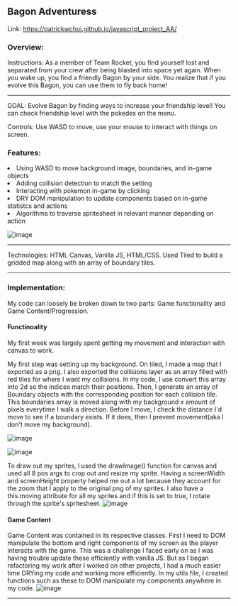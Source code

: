 <h2>Bagon Adventuress</h2>

Link: https://patrickwchoi.github.io/javascript_project_AA/ 

<h3>Overview:</h3>
Instructions: As a member of Team Rocket, you find yourself lost and separated from your crew after being blasted into space yet again. When you wake up, you find a friendly Bagon by your side. You realize that if you evolve this Bagon, you can use them to fly back home! 
<hr>

GOAL: Evolve Bagon by finding ways to increase your friendship level! You can check friendship level with the pokedex on the menu.

Controls: Use WASD to move, use your mouse to interact with things on screen.

<h3>Features: </h3>

<li>Using WASD to move background image, boundaries, and in-game objects</li>
<li> Adding collision detection to match the setting </li>
<li> Interacting with pokemon in-game by clicking </li>
<li> DRY DOM manipulation to update components based on in-game statistcs and actions </li>
<li> Algorithms to traverse spritesheet in relevant manner depending on action </li>


![image](https://user-images.githubusercontent.com/98565804/221733509-3662d713-41c2-4f7f-b711-0d115d32a235.png)

<hr>


Technologies: HTML Canvas, Vanilla JS, HTML/CSS. Used Tiled to build a gridded map along with an array of boundary tiles.

<hr>

<h3>Implementation: </h3>

My code can loosely be broken down to two parts: Game functionality and Game Content/Progression.

<h4> Functinoality </h4>

My first week was largely spent getting my movement and interaction with canvas to work.

My first step was setting up my background. On tiled, I made a map that I exported as a png. I also exported the collisions layer as an array filled with red tiles for where I want my collisions. In my code, I use convert this array into 2d so the indices match their positions. Then, I generate an array of Boundary objects with the corresponding position for each collision tile. This boundaries array is moved along with my background x amount of pixels everytime I walk a direction. Before I move, I check the distance I'd move to see if a boundary exists. If it does, then I prevent movement(aka I don't move my background).

![image](https://user-images.githubusercontent.com/98565804/206592484-d82975c3-e202-4acf-86ac-2bd9b793dc8f.png)

![image](https://user-images.githubusercontent.com/98565804/206592407-c23d5d7f-17e5-4eae-806d-8b94fa3c0469.png)

To draw out my sprites, I used the drawImage() function for canvas and used all 8 pos args to crop out and resize my sprite. Having a screenWidth and screenHeight property helped me out a lot because they account for the zoom that I apply to the original png of my sprites. I also have a this.moving attribute for all my sprites and if this is set to true, I rotate through the sprite's spritesheet.
![image](https://user-images.githubusercontent.com/98565804/222202160-5425c96d-222b-47e5-b0c0-08081e86f6a6.png)


<h4> Game Content</h4>

Game Content was contained in its respective classes. First I need to DOM manipulate the bottom and right components of my screen as the player interacts with the game. This was a challenge I faced early on as I was having trouble update these efficiently with vanilla JS. But as I began refactoring my work after I worked on other projects, I had a much easier time DRYing my code and working more efficiently. In my utils file, I created functions such as these to DOM manipulate my components anywhere in my code.
![image](https://user-images.githubusercontent.com/98565804/221798939-61532a52-209b-4672-897a-c9868aaf2b1a.png)



<hr> 
